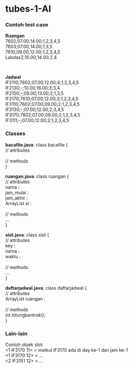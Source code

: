 # tubes-1-AI

### Contoh test case

**Ruangan**<br />
7602;07.00;14.00;1,2,3,4,5<br />
7603;07.00;14.00;1,3,5<br />
7610;09.00;12.00;1,2,3,4,5<br />
Labdas2;10.00;14.00;2,4<br />

<br />

**Jadwal**<br />
IF2110;7602;07.00;12.00;4;1,2,3,4,5<br />
IF2130;-;10.00;16.00;3;3,4<br />
IF2150;-;09.00;13.00;2;1,3,5<br />
IF2170;7610;07.00;12.00;3;1,2,3,4,5<br />
IF3110;7602;07.00;09.00;2;1,2,3,4,5<br />
IF3130;-;07.00;12.00;2;3,4,5<br />
IF3170;7602;07.00;09.00;2;1,2,3,4,5<br />
IF3111;-;07.00;12.00;2;1,2,3,4,5<br />

### Classes

**bacafile.java**: class bacafile {<br />
	// attributes<br />
	<br />
	// methods<br /> 
}<br />

**ruangan.java**: class ruangan {<br />
	// attributes<br />
	nama : <br />
	jam_mulai :<br />
	jam_akhir :<br />
	ArrayList<slot> sl :<br />
	<br />
	// methods<br />
	...<br />
}<br />

**slot.java**: class slot {<br />
	// attributes<br />
	key :<br />
	nama :<br />
	waktu :<br />
	<br />
	// methods<br />
	...<br />
}<br />

**daftarjadwal.java**: class daftarjadwal {<br />
	// attributes<br />
	ArrayList<ruangan> ruangan :<br />
	<br />
	// methods<br />
	int hitungbentrok();<br />
}<br />

### Lain-lain

Contoh objek slot:<br />
<1 IF3170 11> = matkul IF3170 ada di day ke-1 dan jam ke-1<br />
<1 IF3170 12> = ...<br />
<2 IF3151 12> = ...<br />